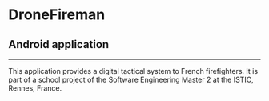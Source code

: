 # DroneFireman
## Android application
----------

This application provides a digital tactical system to French firefighters.
It is part of a school project of the Software Engineering Master 2 at the ISTIC, Rennes, France.
